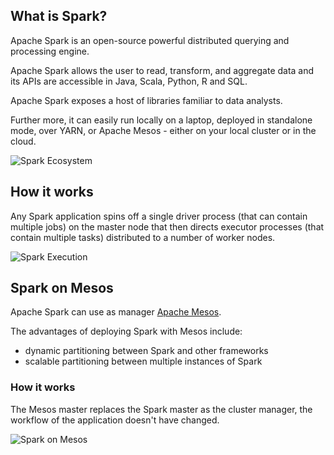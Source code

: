 ## What is Spark?

Apache Spark is an open-source powerful distributed querying and processing engine.

Apache Spark allows the user to read, transform, and aggregate data and its APIs are accessible
in Java, Scala, Python, R and SQL.

Apache Spark exposes a host of libraries familiar to data analysts.

Further more, it can easily run locally on a laptop, deployed in
standalone mode, over YARN, or Apache Mesos - either on your local cluster or
in the cloud.

![Spark Ecosystem](/img/spark_ecosystem.png)

## How it works

Any Spark application spins off a single driver process (that can contain multiple
jobs) on the master node that then directs executor processes (that contain multiple
tasks) distributed to a number of worker nodes.

![Spark Execution](/img/spark_execution.png)

## Spark on Mesos

Apache Spark can use as manager [Apache Mesos](http://mesos.apache.org/).

The advantages of deploying Spark with Mesos include:

* dynamic partitioning between Spark and other frameworks
* scalable partitioning between multiple instances of Spark

### How it works

The Mesos master replaces the Spark master as the cluster manager, the workflow of the application doesn't have changed.

![Spark on Mesos](/img/cluster-overview.png)